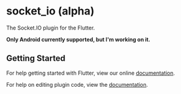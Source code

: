 # socket_io (alpha)

The Socket.IO plugin for the Flutter.

**Only Android currently supported, but I'm working on it.**

## Getting Started

For help getting started with Flutter, view our online
[documentation](https://flutter.io/).

For help on editing plugin code, view the [documentation](https://flutter.io/platform-plugins/#edit-code).